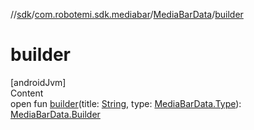 //[sdk](../../../index.md)/[com.robotemi.sdk.mediabar](../index.md)/[MediaBarData](index.md)/[builder](builder.md)



# builder  
[androidJvm]  
Content  
open fun [builder](builder.md)(title: [String](https://developer.android.com/reference/kotlin/java/lang/String.html), type: [MediaBarData.Type](-type/index.md)): [MediaBarData.Builder](-builder/index.md)  



